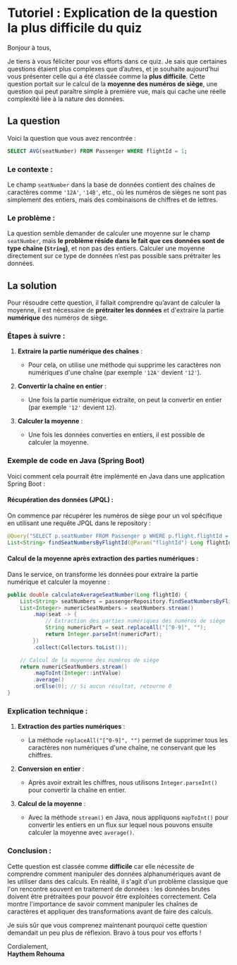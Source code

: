 # Tutoriel : Explication de la question la plus difficile du quiz

Bonjour à tous,

Je tiens à vous féliciter pour vos efforts dans ce quiz. Je sais que certaines questions étaient plus complexes que d’autres, et je souhaite aujourd’hui vous présenter celle qui a été classée comme la **plus difficile**. Cette question portait sur le calcul de la **moyenne des numéros de siège**, une question qui peut paraître simple à première vue, mais qui cache une réelle complexité liée à la nature des données.

## La question

Voici la question que vous avez rencontrée :

```sql
SELECT AVG(seatNumber) FROM Passenger WHERE flightId = 1;
```

### Le contexte :
Le champ `seatNumber` dans la base de données contient des chaînes de caractères comme `'12A'`, `'14B'`, etc., où les numéros de sièges ne sont pas simplement des entiers, mais des combinaisons de chiffres et de lettres.

### Le problème :
La question semble demander de calculer une moyenne sur le champ `seatNumber`, mais **le problème réside dans le fait que ces données sont de type chaîne (`String`)**, et non pas des entiers. Calculer une moyenne directement sur ce type de données n’est pas possible sans prétraiter les données.

## La solution

Pour résoudre cette question, il fallait comprendre qu’avant de calculer la moyenne, il est nécessaire de **prétraiter les données** et d'extraire la partie **numérique** des numéros de siège.

### Étapes à suivre :

1. **Extraire la partie numérique des chaînes** :
   - Pour cela, on utilise une méthode qui supprime les caractères non numériques d'une chaîne (par exemple `'12A'` devient `'12'`).
   
2. **Convertir la chaîne en entier** :
   - Une fois la partie numérique extraite, on peut la convertir en entier (par exemple `'12'` devient `12`).

3. **Calculer la moyenne** :
   - Une fois les données converties en entiers, il est possible de calculer la moyenne.

### Exemple de code en Java (Spring Boot)

Voici comment cela pourrait être implémenté en Java dans une application Spring Boot :

#### Récupération des données (JPQL) :
On commence par récupérer les numéros de siège pour un vol spécifique en utilisant une requête JPQL dans le repository :

```java
@Query("SELECT p.seatNumber FROM Passenger p WHERE p.flight.flightId = :flightId")
List<String> findSeatNumbersByFlightId(@Param("flightId") Long flightId);
```

#### Calcul de la moyenne après extraction des parties numériques :
Dans le service, on transforme les données pour extraire la partie numérique et calculer la moyenne :

```java
public double calculateAverageSeatNumber(Long flightId) {
    List<String> seatNumbers = passengerRepository.findSeatNumbersByFlightId(flightId);
    List<Integer> numericSeatNumbers = seatNumbers.stream()
        .map(seat -> {
            // Extraction des parties numériques des numéros de siège
            String numericPart = seat.replaceAll("[^0-9]", "");
            return Integer.parseInt(numericPart);
        })
        .collect(Collectors.toList());

    // Calcul de la moyenne des numéros de siège
    return numericSeatNumbers.stream()
        .mapToInt(Integer::intValue)
        .average()
        .orElse(0); // Si aucun résultat, retourne 0
}
```

### Explication technique :

1. **Extraction des parties numériques** :
   - La méthode `replaceAll("[^0-9]", "")` permet de supprimer tous les caractères non numériques d'une chaîne, ne conservant que les chiffres.
   
2. **Conversion en entier** :
   - Après avoir extrait les chiffres, nous utilisons `Integer.parseInt()` pour convertir la chaîne en entier.
   
3. **Calcul de la moyenne** :
   - Avec la méthode `stream()` en Java, nous appliquons `mapToInt()` pour convertir les entiers en un flux sur lequel nous pouvons ensuite calculer la moyenne avec `average()`.

### Conclusion :

Cette question est classée comme **difficile** car elle nécessite de comprendre comment manipuler des données alphanumériques avant de les utiliser dans des calculs. En réalité, il s'agit d'un problème classique que l'on rencontre souvent en traitement de données : les données brutes doivent être prétraitées pour pouvoir être exploitées correctement. Cela montre l'importance de savoir comment manipuler les chaînes de caractères et appliquer des transformations avant de faire des calculs.

Je suis sûr que vous comprenez maintenant pourquoi cette question demandait un peu plus de réflexion. Bravo à tous pour vos efforts !

Cordialement,  
**Haythem Rehouma**
